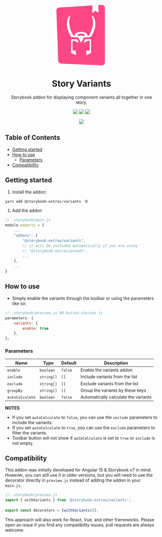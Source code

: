 <div align="center">

<img src="https://raw.githubusercontent.com/sheriffMoose/storybook-extras/master/logos/variants.svg" alt="logo" width="200" />

<h1>Story Variants</h1>

<p>Storybook addon for displaying component variants all together in one story.</p>

![][img.node]
![][img.npm]
[![][img.storybook]][link.npm]

[![][img.banner]][link.npm]

</div>

<h2>Table of Contents</h2>

- [Getting started](#getting-started)
- [How to use](#how-to-use)
  - [Parameters](#parameters)
- [Compatibility](#compatibility)

## Getting started

1. Install the addon:

```js
yarn add @storybook-extras/variants -D
```

1. Add the addon

```js
// .storybook/main.js
module.exports = {
    ...
    "addons": [
        "@storybook-extras/variants",
        // it will be included automatically if you are using
        // "@storybook-extras/preset",
        ...
    ],
    ...
}
```

## How to use

- Simply enable the variants through the toolbar or using the parameters like so:

```jsx
// .storybook/preview.js OR button.stories.ts
parameters: {
    variants: {
        enable: true
    },
};
```


### Parameters

| Name | Type | Default | Description |
| --- | --- | --- | --- |
| `enable` | `boolean` | `false` | Enable the variants addon |
| `include` | `string[]` | `[]` | Include variants from the list |
| `exclude` | `string[]` | `[]` | Exclude variants from the list |
| `groupBy` | `string[]` | `[]` | Group the variants by these keys |
| `autoCalculate` | `boolean` | `false` | Automatically calculate the variants |

**NOTES**
- If you set `autoCalculate` to `false`, you can use the `include` parameters to include the variants.
- If you set `autoCalculate` to `true`, you can use the `exclude` parameters to filter the variants.
- Toolbar button will not show if `autoCalculate` is set to `true` or `include` is not empty.


## Compatibility

This addon was initially developed for Angular 15 & Storybook v7 in mind. However, you can still use it in older versions, but you will need to use the decorator directly in `preview.js` instead of adding the addon in your `main.js`.

```js
// .storybook/preview.js
import { withVariants } from '@storybook-extras/variants';

export const decorators = [withVariants()];
```

This approach will also work for React, Vue, and other frameworks. Please open an issue if you find any compatibility issues, pull requests are always welcome.



[img.node]:
https://img.shields.io/node/v/@storybook-extras/variants?logo=node.js&logoColor=white&labelColor=339933&color=grey&label=
[img.npm]:
https://img.shields.io/npm/v/@storybook-extras/variants?logo=npm&logoColor=white&labelColor=CB3837&color=grey&label=

[img.storybook]:
https://img.shields.io/npm/dependency-version/@storybook-extras/variants/dev/storybook?logo=storybook&logoColor=white&labelColor=FF4785&color=grey&label=

[img.banner]:
https://nodei.co/npm/@storybook-extras/variants.png

[link.npm]:
https://npmjs.org/package/@storybook-extras/variants